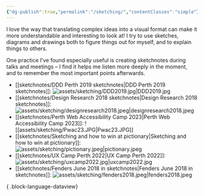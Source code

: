 ```yaml
---
{"dg-publish":true,"permalink":"/sketching/","contentClasses":"simple"}
---
```


I love the way that translating complex ideas into a visual format can make it more understandable and interesting to look at! I try to use sketches, diagrams and drawings both to figure things out for myself, and to explain things to others.

One practice I’ve found especially useful is creating sketchnotes during talks and meetings – I find it helps me listen more deeply in the moment, and to remember the most important points afterwards.
- [[sketchnotes/DDD Perth 2019 sketchnotes\|DDD Perth 2019 sketchnotes]]: ![assets/sketching/DDD2019.jpg|DDD2019.jpg](/img/user/assets/sketching/DDD2019.jpg)
- [[sketchnotes/Design Research 2018 sketchnotes\|Design Research 2018 sketchnotes]]: ![assets/sketching/designresearch2018.jpeg|designresearch2018.jpeg](/img/user/assets/sketching/designresearch2018.jpeg)
- [[sketchnotes/Perth Web Accessibility Camp 2023\|Perth Web Accessibility Camp 2023]]: ![[assets/sketching/Pwac23.JPG|Pwac23.JPG]]
- [[sketchnotes/Sketching and how to win at pictionary\|Sketching and how to win at pictionary]]: ![assets/sketching/pictionary.jpeg|pictionary.jpeg](/img/user/assets/sketching/pictionary.jpeg)
- [[sketchnotes/UX Camp Perth 2022\|UX Camp Perth 2022]]: ![assets/sketching/uxcamp2022.jpg|uxcamp2022.jpg](/img/user/assets/sketching/uxcamp2022.jpg)
- [[sketchnotes/Fenders June 2018 in sketchnotes\|Fenders June 2018 in sketchnotes]]: ![assets/sketching/fenders2018.jpeg|fenders2018.jpeg](/img/user/assets/sketching/fenders2018.jpeg)

{ .block-language-dataview}
